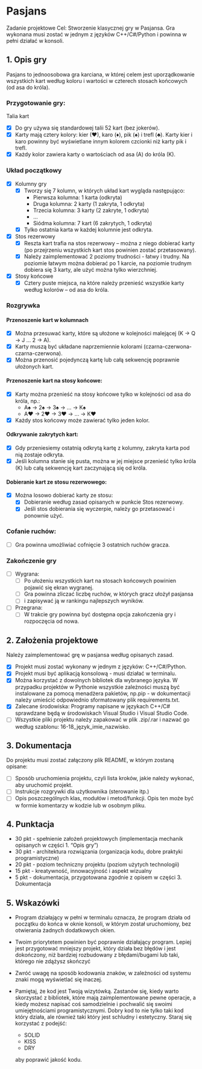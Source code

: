# Pasjans
Zadanie projektowe
Cel: Stworzenie klasycznej gry w Pasjansa. Gra wykonana musi zostać w jednym z
języków C++/C#/Python i powinna w pełni działać w konsoli.

## 1. Opis gry
Pasjans to jednoosobowa gra karciana, w której celem jest uporządkowanie
wszystkich kart według koloru i wartości w czterech stosach końcowych (od asa do
króla).

### Przygotowanie gry:

Talia kart
- [x] Do gry używa się standardowej talii 52 kart (bez jokerów).
- [x] Karty mają cztery kolory: kier (♥), karo (♦), pik (♠) i trefl (♣).
  Karty kier i karo powinny być wyświetlane innym kolorem czcionki niż karty pik i trefl.
- [x] Każdy kolor zawiera karty o wartościach od asa (A) do króla (K).

### Układ początkowy

- [x] Kolumny gry
  - [x] Tworzy się 7 kolumn, w których układ kart wygląda następująco:
    - Pierwsza kolumna: 1 karta (odkryta)
    - Druga kolumna: 2 karty (1 zakryta, 1 odkryta)
    - Trzecia kolumna: 3 karty (2 zakryte, 1 odkryta)
    - …
    - Siódma kolumna: 7 kart (6 zakrytych, 1 odkryta)
  - [x] Tylko ostatnia karta w każdej kolumnie jest odkryta.
- [x] Stos rezerwowy
  - [x] Reszta kart trafia na stos rezerwowy – można z niego dobierać karty
    (po przejrzeniu wszystkich kart stos powinien zostać przetasowany).
  - [x] Należy zaimplementować 2 poziomy trudności - łatwy i trudny.
    Na poziomie łatwym można dobierać po 1 karcie,
    na poziomie trudnym dobiera się 3 karty, ale użyć można tylko wierzchniej.
- [x] Stosy końcowe
  - [x] Cztery puste miejsca, na które należy przenieść wszystkie karty według
    kolorów – od asa do króla.

### Rozgrywka

#### Przenoszenie kart w kolumnach
- [x] Można przesuwać karty, które są ułożone w kolejności malejącej (K → Q → J … 2 → A).
- [x] Karty muszą być układane naprzemiennie kolorami (czarna-czerwona-czarna-czerwona).
- [x] Można przenosić pojedynczą kartę lub całą sekwencję poprawnie ułożonych kart.

#### Przenoszenie kart na stosy końcowe:
- [x] Karty można przenieść na stosy końcowe tylko w kolejności od asa do króla,
  np.:
  - A♠ → 2♠ → 3♠ → ... → K♠
  - A♥ → 2♥ → 3♥ → ... → K♥
- [x] Każdy stos końcowy może zawierać tylko jeden kolor.

#### Odkrywanie zakrytych kart:
- [x] Gdy przeniesiemy ostatnią odkrytą kartę z kolumny, zakryta karta pod nią zostaje odkryta.
- [x] Jeśli kolumna stanie się pusta, można w jej miejsce przenieść tylko króla (K)
  lub całą sekwencję kart zaczynającą się od króla.
  
#### Dobieranie kart ze stosu rezerwowego:
- [x] Można losowo dobierać karty ze stosu:
  - [x] Dobieranie według zasad opisanych w punkcie Stos rezerwowy.
  - [x] Jeśli stos dobierania się wyczerpie, należy go przetasować i ponownie użyć.

### Cofanie ruchów:

- [ ] Gra powinna umożliwiać cofnięcie 3 ostatnich ruchów gracza.

### Zakończenie gry

- [ ] Wygrana:
  - [ ] Po ułożeniu wszystkich kart na stosach końcowych powinien pojawić się ekran wygranej.
  - [ ] Gra powinna zliczać liczbę ruchów, w których gracz ułożył pasjansa
  - [ ] i zapisywać ją w rankingu najlepszych wyników.
- [ ] Przegrana:
  - [ ] W trakcie gry powinna być dostępna opcja zakończenia gry i rozpoczęcia od nowa.

## 2. Założenia projektowe
Należy zaimplementować grę w pasjansa według opisanych zasad.
  - [x] Projekt musi zostać wykonany w jednym z języków: C++/C#/Python.
  - [x] Projekt musi być aplikacją konsolową - musi działać w terminalu.
  - [x] Można korzystać z dowolnych bibliotek dla wybranego języka.
    W przypadku projektów w Pythonie wszystkie zależności muszą być
    instalowane za pomocą menadżera pakietów, np.pip - w dokumentacji
    należy umieścić odpowiednio sformatowany plik requirements.txt.
  - [x] Zalecane środowiska: Programy napisane w językach C++/C#
    sprawdzane będą w środowiskach Visual Studio i Visual Studio Code.
  - [ ] Wszystkie pliki projektu należy zapakować w plik .zip/.rar i nazwać go
    według szablonu: 16-18_język_imie_nazwisko.

## 3. Dokumentacja

Do projektu musi zostać załączony plik README, w którym zostaną opisane:
- [ ] Sposób uruchomienia projektu, czyli lista kroków, jakie należy wykonać, aby uruchomić projekt.
- [ ] Instrukcje rozgrywki dla użytkownika (sterowanie itp.)
- [ ] Opis poszczególnych klas, modułów i metod/funkcji.
  Opis ten może być w formie komentarzy w kodzie lub w osobnym pliku.

## 4. Punktacja

- 30 pkt - spełnienie założeń projektowych (implementacja mechanik opisanych
w części 1. “Opis gry”)
- 30 pkt - architektura rozwiązania (organizacja kodu, dobre praktyki programistyczne)
- 20 pkt - poziom techniczny projektu (poziom użytych technologii)
- 15 pkt - kreatywność, innowacyjność i aspekt wizualny
- 5 pkt - dokumentacja, przygotowana zgodnie z opisem w części 3.
Dokumentacja

## 5. Wskazówki

- Program działający w pełni w terminalu oznacza, że program działa od
  początku do końca w oknie konsoli, w którym został uruchomiony, bez
  otwierania żadnych dodatkowych okien.
- Twoim priorytetem powinien być poprawnie działający program. Lepiej jest
  przygotować mniejszy projekt, który działa bez błędów i jest dokończony, niż
  bardziej rozbudowany z błędami/bugami lub taki, którego nie zdążysz skończyć
- Zwróć uwagę na sposób kodowania znaków, w zależności od systemu znaki
  mogą wyświetlać się inaczej.
- Pamiętaj, że kod jest Twoją wizytówką.
  Zastanów się, kiedy warto skorzystać z bibliotek, które mają zaimplementowane pewne operacje,
  a kiedy możesz napisać coś samodzielnie i pochwalić się swoimi umiejętnościami programistycznymi.
  Dobry kod to nie tylko taki kod który działa,
  ale również taki który jest schludny i estetyczny.
  Staraj się korzystać z podejść:
  - SOLID
  - KISS
  - DRY
  
  aby poprawić jakość kodu.

